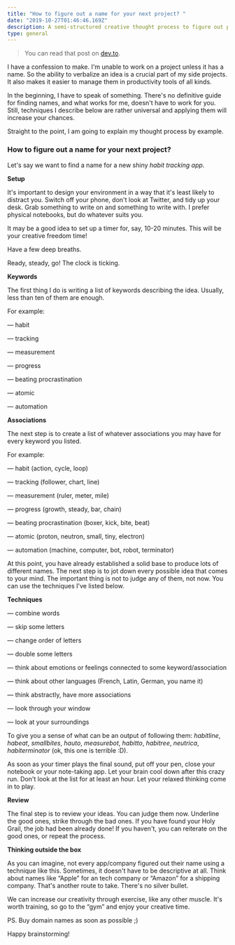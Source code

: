 ```yaml
---
title: "How to figure out a name for your next project? "
date: "2019-10-27T01:46:46.169Z"
description: A semi-structured creative thought process to figure out project names.
type: general
---
```


> You can read that post on [dev.to](https://dev.to/bgord/how-to-figure-out-a-name-for-your-next-project-3jjg).

I have a confession to make.
I'm unable to work on a project unless it has a name.
So the ability to verbalize an idea is a crucial part of my side projects.
It also makes it easier to manage them in productivity tools of all kinds.

In the beginning, I have to speak of something.
There's no definitive guide for finding names, and what works for me, doesn't have to work for you.
Still, techniques I describe below are rather universal and applying them will increase your chances.

Straight to the point, I am going to explain my thought process by example.

### How to figure out a name for your next project?

Let's say we want to find a name for a new shiny _habit tracking app_.

**Setup**

It's important to design your environment in a way that it's least likely to distract you.
Switch off your phone, don't look at Twitter, and tidy up your desk.
Grab something to write on and something to write with.
I prefer physical notebooks, but do whatever suits you.

It may be a good idea to set up a timer for, say, 10-20 minutes.
This will be your creative freedom time!

Have a few deep breaths.

Ready, steady, go! The clock is ticking.

**Keywords**

The first thing I do is writing a list of keywords describing the idea.
Usually, less than ten of them are enough.

For example:

— habit

— tracking

— measurement

— progress

— beating procrastination

— atomic

— automation

**Associations**

The next step is to create a list of whatever associations you may have for every keyword you listed.

For example:

— habit (action, cycle, loop)

— tracking (follower, chart, line)

— measurement (ruler, meter, mile)

— progress (growth, steady, bar, chain)

— beating procrastination (boxer, kick, bite, beat)

— atomic (proton, neutron, small, tiny, electron)

— automation (machine, computer, bot, robot, terminator)

At this point, you have already established a solid base to produce lots of different names.
The next step is to jot down every possible idea that comes to your mind.
The important thing is not to judge any of them, not now.
You can use the techniques I've listed below.

**Techniques**

— combine words

— skip some letters

— change order of letters

— double some letters

— think about emotions or feelings connected to some keyword/association

— think about other languages (French, Latin, German, you name it)

— think abstractly, have more associations

— look through your window

— look at your surroundings

To give you a sense of what can be an output of following them: _habitline_, _habeat_, _smallbites_, _hauto_, _measurebot_, _habitto_, _habitree_, _neutrica_, _habiterminator_ (ok, this one is terrible :D).

As soon as your timer plays the final sound, put off your pen, close your notebook or your note-taking app.
Let your brain cool down after this crazy run.
Don't look at the list for at least an hour.
Let your relaxed thinking come in to play.

**Review**

The final step is to review your ideas.
You can judge them now.
Underline the good ones, strike through the bad ones.
If you have found your Holy Grail, the job had been already done!
If you haven't, you can reiterate on the good ones, or repeat the process.

**Thinking outside the box**

As you can imagine, not every app/company figured out their name using a technique like this.
Sometimes, it doesn't have to be descriptive at all.
Think about names like “Apple” for an tech company or “Amazon” for a shipping company.
That's another route to take.
There's no silver bullet.

We can increase our creativity through exercise, like any other muscle.
It's worth training, so go to the “gym” and enjoy your creative time.

PS. Buy domain names as soon as possible ;)

Happy brainstorming!
